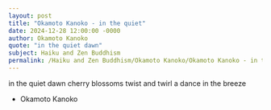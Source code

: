 ```yaml
---
layout: post
title: "Okamoto Kanoko - in the quiet"
date: 2024-12-28 12:00:00 -0000
author: Okamoto Kanoko
quote: "in the quiet dawn"
subject: Haiku and Zen Buddhism
permalink: /Haiku and Zen Buddhism/Okamoto Kanoko/Okamoto Kanoko - in the quiet
---
```


in the quiet dawn
cherry blossoms twist and twirl
a dance in the breeze

- Okamoto Kanoko

